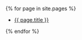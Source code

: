 {% for page in site.pages %}
    <ul>
      <li><a href="{{ page.url }}">{{ page.title }}</a></li>
    </ul>
{% endfor %}